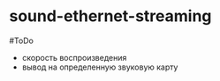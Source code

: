 # sound-ethernet-streaming

#ToDo 
- скорость воспроизведения
- вывод на определенную звуковую карту
